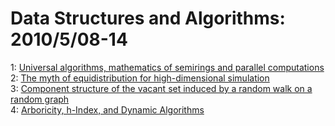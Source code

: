 # Data Structures and Algorithms: 2010/5/08-14  
1: [Universal algorithms, mathematics of semirings and parallel computations](https://doi.org/10.48550/arXiv.1005.1252)  
2: [The myth of equidistribution for high-dimensional simulation](https://doi.org/10.48550/arXiv.1005.1320)  
3: [Component structure of the vacant set induced by a random walk on a  random graph](https://doi.org/10.48550/arXiv.1005.1564)  
4: [Arboricity, h-Index, and Dynamic Algorithms](https://doi.org/10.48550/arXiv.1005.2211)  